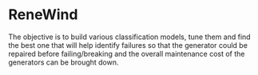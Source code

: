 # ReneWind
 The objective is to build various classification models, tune them and find the best one that will help identify failures so that the generator could be repaired before failing/breaking and the overall maintenance cost of the generators can be brought down.
